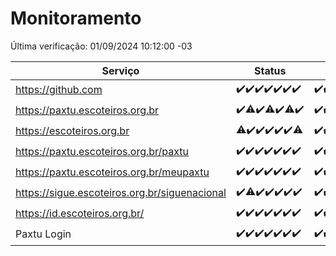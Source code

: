 # Monitoramento

Última verificação: 01/09/2024 10:12:00 -03

|Serviço|Status|Últimas 24h|
|---|---|---|
|https://github.com|<span title="2024-08-25: OK=23">✔️</span><span title="2024-08-26: OK=23">✔️</span><span title="2024-08-27: OK=23">✔️</span><span title="2024-08-28: OK=23">✔️</span><span title="2024-08-29: OK=23">✔️</span><span title="2024-08-30: OK=23">✔️</span><span title="2024-08-31: OK=13">✔️</span>|<span title="31/08/2024 11:06:00 -03 : 200">✔️</span><span title="31/08/2024 12:07:00 -03 : 200">✔️</span><span title="31/08/2024 13:07:00 -03 : 200">✔️</span><span title="31/08/2024 14:05:00 -03 : 200">✔️</span><span title="31/08/2024 15:08:00 -03 : 200">✔️</span><span title="31/08/2024 16:04:00 -03 : 200">✔️</span><span title="31/08/2024 17:07:00 -03 : 200">✔️</span><span title="31/08/2024 18:06:00 -03 : 200">✔️</span><span title="31/08/2024 19:08:00 -03 : 200">✔️</span><span title="31/08/2024 20:06:00 -03 : 200">✔️</span><span title="31/08/2024 21:44:00 -03 : 200">✔️</span><span title="31/08/2024 23:16:00 -03 : 200">✔️</span><span title="01/09/2024 00:15:00 -03 : 200">✔️</span><span title="01/09/2024 01:10:00 -03 : 200">✔️</span><span title="01/09/2024 02:08:00 -03 : 200">✔️</span><span title="01/09/2024 03:11:00 -03 : 200">✔️</span><span title="01/09/2024 04:06:00 -03 : 200">✔️</span><span title="01/09/2024 05:09:00 -03 : 200">✔️</span><span title="01/09/2024 06:08:00 -03 : 200">✔️</span><span title="01/09/2024 07:07:00 -03 : 200">✔️</span><span title="01/09/2024 08:06:00 -03 : 200">✔️</span><span title="01/09/2024 09:12:00 -03 : 200">✔️</span><span title="01/09/2024 10:12:00 -03 : 200">✔️</span>|
|https://paxtu.escoteiros.org.br|<span title="2024-08-25: OK=23">✔️</span><span title="2024-08-26: OK=21, Falhas=2">⚠️</span><span title="2024-08-27: OK=23">✔️</span><span title="2024-08-28: OK=22, Falhas=1">⚠️</span><span title="2024-08-29: OK=23">✔️</span><span title="2024-08-30: OK=22, Falhas=1">⚠️</span><span title="2024-08-31: OK=13">✔️</span>|<span title="31/08/2024 11:06:00 -03 : 200">✔️</span><span title="31/08/2024 12:07:00 -03 : 200">✔️</span><span title="31/08/2024 13:07:00 -03 : 200">✔️</span><span title="31/08/2024 14:05:00 -03 : 200">✔️</span><span title="31/08/2024 15:08:00 -03 : 200">✔️</span><span title="31/08/2024 16:04:00 -03 : 200">✔️</span><span title="31/08/2024 17:07:00 -03 : 200">✔️</span><span title="31/08/2024 18:06:00 -03 : 200">✔️</span><span title="31/08/2024 19:08:00 -03 : 200">✔️</span><span title="31/08/2024 20:06:00 -03 : 200">✔️</span><span title="31/08/2024 21:44:00 -03 : 200">✔️</span><span title="31/08/2024 23:16:00 -03 : 200">✔️</span><span title="01/09/2024 00:15:00 -03 : 200">✔️</span><span title="01/09/2024 01:10:00 -03 : 200">✔️</span><span title="01/09/2024 02:08:00 -03 : 200">✔️</span><span title="01/09/2024 03:11:00 -03 : 200">✔️</span><span title="01/09/2024 04:06:00 -03 : 200">✔️</span><span title="01/09/2024 05:09:00 -03 : 200">✔️</span><span title="01/09/2024 06:08:00 -03 : 200">✔️</span><span title="01/09/2024 07:07:00 -03 : 200">✔️</span><span title="01/09/2024 08:06:00 -03 : 200">✔️</span><span title="01/09/2024 09:12:00 -03 : 200">✔️</span><span title="01/09/2024 10:12:00 -03 : 200">✔️</span>|
|https://escoteiros.org.br|<span title="2024-08-25: OK=22, Falhas=1">⚠️</span><span title="2024-08-26: OK=23">✔️</span><span title="2024-08-27: OK=23">✔️</span><span title="2024-08-28: OK=23">✔️</span><span title="2024-08-29: OK=23">✔️</span><span title="2024-08-30: OK=23">✔️</span><span title="2024-08-31: OK=12, Falhas=1">⚠️</span>|<span title="31/08/2024 11:06:00 -03 : 200">✔️</span><span title="31/08/2024 12:07:00 -03 : 200">✔️</span><span title="31/08/2024 13:07:00 -03 : 200">✔️</span><span title="31/08/2024 14:05:00 -03 : 200">✔️</span><span title="31/08/2024 15:08:00 -03 : 200">✔️</span><span title="31/08/2024 16:04:00 -03 : 200">✔️</span><span title="31/08/2024 17:07:00 -03 : 200">✔️</span><span title="31/08/2024 18:06:00 -03 : 200">✔️</span><span title="31/08/2024 19:08:00 -03 : 200">✔️</span><span title="31/08/2024 20:06:00 -03 : 200">✔️</span><span title="31/08/2024 21:44:00 -03 : 200">✔️</span><span title="31/08/2024 23:16:00 -03 : 200">✔️</span><span title="01/09/2024 00:15:00 -03 : 200">✔️</span><span title="01/09/2024 01:10:00 -03 : 200">✔️</span><span title="01/09/2024 02:08:00 -03 : 200">✔️</span><span title="01/09/2024 03:11:00 -03 : 200">✔️</span><span title="01/09/2024 04:06:00 -03 : 200">✔️</span><span title="01/09/2024 05:09:00 -03 : 200">✔️</span><span title="01/09/2024 06:08:00 -03 : 200">✔️</span><span title="01/09/2024 07:07:00 -03 : 200">✔️</span><span title="01/09/2024 08:06:00 -03 : 200">✔️</span><span title="01/09/2024 09:12:00 -03 : 200">✔️</span><span title="01/09/2024 10:12:00 -03 : 200">✔️</span>|
|https://paxtu.escoteiros.org.br/paxtu|<span title="2024-08-25: OK=23">✔️</span><span title="2024-08-26: OK=23">✔️</span><span title="2024-08-27: OK=23">✔️</span><span title="2024-08-28: OK=23">✔️</span><span title="2024-08-29: OK=23">✔️</span><span title="2024-08-30: OK=23">✔️</span><span title="2024-08-31: OK=13">✔️</span>|<span title="31/08/2024 11:06:00 -03 : 200">✔️</span><span title="31/08/2024 12:07:00 -03 : 200">✔️</span><span title="31/08/2024 13:07:00 -03 : 200">✔️</span><span title="31/08/2024 14:05:00 -03 : 200">✔️</span><span title="31/08/2024 15:08:00 -03 : 200">✔️</span><span title="31/08/2024 16:04:00 -03 : 200">✔️</span><span title="31/08/2024 17:07:00 -03 : 200">✔️</span><span title="31/08/2024 18:06:00 -03 : 200">✔️</span><span title="31/08/2024 19:08:00 -03 : 200">✔️</span><span title="31/08/2024 20:07:00 -03 : 200">✔️</span><span title="31/08/2024 21:44:00 -03 : 200">✔️</span><span title="31/08/2024 23:16:00 -03 : 200">✔️</span><span title="01/09/2024 00:15:00 -03 : 200">✔️</span><span title="01/09/2024 01:10:00 -03 : 200">✔️</span><span title="01/09/2024 02:08:00 -03 : 200">✔️</span><span title="01/09/2024 03:11:00 -03 : 200">✔️</span><span title="01/09/2024 04:06:00 -03 : 200">✔️</span><span title="01/09/2024 05:09:00 -03 : 200">✔️</span><span title="01/09/2024 06:08:00 -03 : 200">✔️</span><span title="01/09/2024 07:07:00 -03 : 200">✔️</span><span title="01/09/2024 08:06:00 -03 : 200">✔️</span><span title="01/09/2024 09:12:00 -03 : 200">✔️</span><span title="01/09/2024 10:12:00 -03 : 200">✔️</span>|
|https://paxtu.escoteiros.org.br/meupaxtu|<span title="2024-08-25: OK=23">✔️</span><span title="2024-08-26: OK=23">✔️</span><span title="2024-08-27: OK=23">✔️</span><span title="2024-08-28: OK=23">✔️</span><span title="2024-08-29: OK=23">✔️</span><span title="2024-08-30: OK=23">✔️</span><span title="2024-08-31: OK=13">✔️</span>|<span title="31/08/2024 11:06:00 -03 : 200">✔️</span><span title="31/08/2024 12:07:00 -03 : 200">✔️</span><span title="31/08/2024 13:07:00 -03 : 200">✔️</span><span title="31/08/2024 14:05:00 -03 : 200">✔️</span><span title="31/08/2024 15:08:00 -03 : 200">✔️</span><span title="31/08/2024 16:04:00 -03 : 200">✔️</span><span title="31/08/2024 17:07:00 -03 : 200">✔️</span><span title="31/08/2024 18:06:00 -03 : 200">✔️</span><span title="31/08/2024 19:08:00 -03 : 200">✔️</span><span title="31/08/2024 20:07:00 -03 : 200">✔️</span><span title="31/08/2024 21:44:00 -03 : 200">✔️</span><span title="31/08/2024 23:16:00 -03 : 200">✔️</span><span title="01/09/2024 00:15:00 -03 : 200">✔️</span><span title="01/09/2024 01:10:00 -03 : 200">✔️</span><span title="01/09/2024 02:08:00 -03 : 200">✔️</span><span title="01/09/2024 03:11:00 -03 : 200">✔️</span><span title="01/09/2024 04:06:00 -03 : 200">✔️</span><span title="01/09/2024 05:09:00 -03 : 200">✔️</span><span title="01/09/2024 06:08:00 -03 : 200">✔️</span><span title="01/09/2024 07:07:00 -03 : 200">✔️</span><span title="01/09/2024 08:06:00 -03 : 200">✔️</span><span title="01/09/2024 09:12:00 -03 : 200">✔️</span><span title="01/09/2024 10:12:00 -03 : 200">✔️</span>|
|https://sigue.escoteiros.org.br/siguenacional|<span title="2024-08-25: OK=23">✔️</span><span title="2024-08-26: OK=21, Falhas=2">⚠️</span><span title="2024-08-27: OK=23">✔️</span><span title="2024-08-28: OK=23">✔️</span><span title="2024-08-29: OK=23">✔️</span><span title="2024-08-30: OK=23">✔️</span><span title="2024-08-31: OK=13">✔️</span>|<span title="31/08/2024 11:06:00 -03 : 200">✔️</span><span title="31/08/2024 12:07:00 -03 : 200">✔️</span><span title="31/08/2024 13:07:00 -03 : 200">✔️</span><span title="31/08/2024 14:05:00 -03 : 200">✔️</span><span title="31/08/2024 15:08:00 -03 : 200">✔️</span><span title="31/08/2024 16:04:00 -03 : 200">✔️</span><span title="31/08/2024 17:07:00 -03 : 200">✔️</span><span title="31/08/2024 18:06:00 -03 : 200">✔️</span><span title="31/08/2024 19:08:00 -03 : 200">✔️</span><span title="31/08/2024 20:07:00 -03 : 200">✔️</span><span title="31/08/2024 21:44:00 -03 : 200">✔️</span><span title="31/08/2024 23:16:00 -03 : 200">✔️</span><span title="01/09/2024 00:15:00 -03 : 200">✔️</span><span title="01/09/2024 01:10:00 -03 : 200">✔️</span><span title="01/09/2024 02:08:00 -03 : 200">✔️</span><span title="01/09/2024 03:11:00 -03 : 200">✔️</span><span title="01/09/2024 04:06:00 -03 : 200">✔️</span><span title="01/09/2024 05:09:00 -03 : 200">✔️</span><span title="01/09/2024 06:08:00 -03 : 200">✔️</span><span title="01/09/2024 07:07:00 -03 : 200">✔️</span><span title="01/09/2024 08:06:00 -03 : 200">✔️</span><span title="01/09/2024 09:12:00 -03 : 200">✔️</span><span title="01/09/2024 10:12:00 -03 : 200">✔️</span>|
|https://id.escoteiros.org.br/|<span title="2024-08-25: OK=23">✔️</span><span title="2024-08-26: OK=23">✔️</span><span title="2024-08-27: OK=23">✔️</span><span title="2024-08-28: OK=23">✔️</span><span title="2024-08-29: OK=23">✔️</span><span title="2024-08-30: OK=23">✔️</span><span title="2024-08-31: OK=13">✔️</span>|<span title="31/08/2024 11:06:00 -03 : 200">✔️</span><span title="31/08/2024 12:07:00 -03 : 200">✔️</span><span title="31/08/2024 13:07:00 -03 : 200">✔️</span><span title="31/08/2024 14:05:00 -03 : 200">✔️</span><span title="31/08/2024 15:08:00 -03 : 200">✔️</span><span title="31/08/2024 16:04:00 -03 : 200">✔️</span><span title="31/08/2024 17:07:00 -03 : 200">✔️</span><span title="31/08/2024 18:06:00 -03 : 200">✔️</span><span title="31/08/2024 19:08:00 -03 : 200">✔️</span><span title="31/08/2024 20:07:00 -03 : 200">✔️</span><span title="31/08/2024 21:44:00 -03 : 200">✔️</span><span title="31/08/2024 23:16:00 -03 : 200">✔️</span><span title="01/09/2024 00:15:00 -03 : 200">✔️</span><span title="01/09/2024 01:10:00 -03 : 200">✔️</span><span title="01/09/2024 02:08:00 -03 : 200">✔️</span><span title="01/09/2024 03:11:00 -03 : 200">✔️</span><span title="01/09/2024 04:06:00 -03 : 200">✔️</span><span title="01/09/2024 05:09:00 -03 : 200">✔️</span><span title="01/09/2024 06:08:00 -03 : 200">✔️</span><span title="01/09/2024 07:07:00 -03 : 200">✔️</span><span title="01/09/2024 08:06:00 -03 : 200">✔️</span><span title="01/09/2024 09:12:00 -03 : 200">✔️</span><span title="01/09/2024 10:12:00 -03 : 200">✔️</span>|
|Paxtu Login|<span title="2024-08-25: OK=23">✔️</span><span title="2024-08-26: OK=23">✔️</span><span title="2024-08-27: OK=23">✔️</span><span title="2024-08-28: OK=23">✔️</span><span title="2024-08-29: OK=23">✔️</span><span title="2024-08-30: OK=23">✔️</span><span title="2024-08-31: OK=13">✔️</span>|<span title="31/08/2024 11:06:00 -03 : 200">✔️</span><span title="31/08/2024 12:07:00 -03 : 200">✔️</span><span title="31/08/2024 13:07:00 -03 : 200">✔️</span><span title="31/08/2024 14:05:00 -03 : 200">✔️</span><span title="31/08/2024 15:08:00 -03 : 200">✔️</span><span title="31/08/2024 16:04:00 -03 : 200">✔️</span><span title="31/08/2024 17:07:00 -03 : 200">✔️</span><span title="31/08/2024 18:06:00 -03 : 200">✔️</span><span title="31/08/2024 19:08:00 -03 : 200">✔️</span><span title="31/08/2024 20:07:00 -03 : 200">✔️</span><span title="31/08/2024 21:44:00 -03 : 200">✔️</span><span title="31/08/2024 23:16:00 -03 : 200">✔️</span><span title="01/09/2024 00:15:00 -03 : 200">✔️</span><span title="01/09/2024 01:10:00 -03 : 200">✔️</span><span title="01/09/2024 02:08:00 -03 : 200">✔️</span><span title="01/09/2024 03:11:00 -03 : 200">✔️</span><span title="01/09/2024 04:06:00 -03 : 200">✔️</span><span title="01/09/2024 05:09:00 -03 : 200">✔️</span><span title="01/09/2024 06:08:00 -03 : 200">✔️</span><span title="01/09/2024 07:07:00 -03 : 200">✔️</span><span title="01/09/2024 08:06:00 -03 : 200">✔️</span><span title="01/09/2024 09:12:00 -03 : 200">✔️</span><span title="01/09/2024 10:12:00 -03 : 200">✔️</span>|
